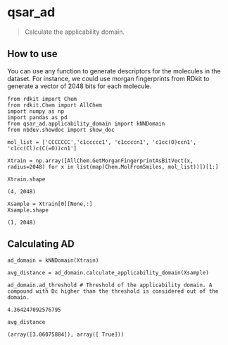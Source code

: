 # qsar_ad
> Calculate the applicability domain.


## How to use

You can use any function to generate descriptors for the molecules in the dataset. For instance, we could use morgan fingerprints from RDkit to generate a vector of 2048 bits for each molecule. 

```
from rdkit import Chem
from rdkit.Chem import AllChem
import numpy as np
import pandas as pd
from qsar_ad.applicability_domain import kNNDomain
from nbdev.showdoc import show_doc
```

```
mol_list = ['CCCCCCC','c1ccccc1', 'c1ccccn1', 'c1cc(O)ccn1', 'c1cc(Cl)c(C(=O))cn1']
```

```
Xtrain = np.array([AllChem.GetMorganFingerprintAsBitVect(x, radius=2048) for x in list(map(Chem.MolFromSmiles, mol_list))])[1:]
```

```
Xtrain.shape
```




    (4, 2048)



```
Xsample = Xtrain[0][None,:]
Xsample.shape
```




    (1, 2048)



## Calculating AD

```
ad_domain = kNNDomain(Xtrain)
```

```
avg_distance = ad_domain.calculate_applicability_domain(Xsample)
```

```
ad_domain.ad_threshold # Threshold of the applicability domain. A compound with Dc higher than the threshold is considered out of the domain.
```




    4.364247092576795



```
avg_distance
```




    (array([3.06075884]), array([ True]))


